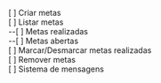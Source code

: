[ ] Criar metas <br>
[ ] Listar metas<br>
    --[ ] Metas realizadas<br>
    --[ ] Metas abertas<br>
[ ] Marcar/Desmarcar metas realizadas<br>
[ ] Remover metas<br>
[ ] Sistema de mensagens<br>